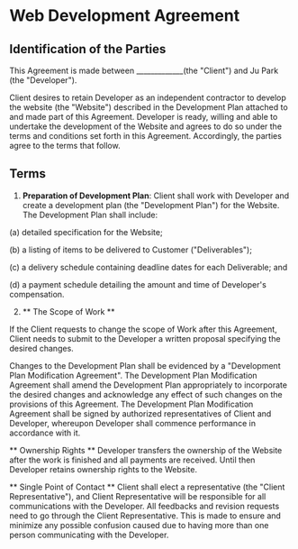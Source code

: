 # Web Development Agreement

## Identification of the Parties

This Agreement is made between _____________(the "Client") and Ju Park (the "Developer"). 

Client desires to retain Developer as an independent contractor to develop the website (the "Website") described in the Development Plan attached to and made part of this Agreement. Developer is ready, willing and able to undertake the development of the Website and agrees to do so under the terms and conditions set forth in this Agreement. Accordingly, the parties agree to the terms that follow.

## Terms

1. **Preparation of Development Plan**:
Client shall work with Developer and create a development plan (the "Development Plan") for the Website.
The Development Plan shall include:

(a) detailed specification for the Website; 

(b) a listing of items to be delivered to Customer ("Deliverables"); 

(c) a delivery schedule containing deadline dates for each Deliverable; and 

(d) a payment schedule detailing the amount and time of Developer's compensation.

2. ** The Scope of Work **


If the Client requests to change the scope of Work after this Agreement, Client needs to submit to the Developer a written proposal specifying the desired changes.

Changes to the Development Plan shall be evidenced by a "Development Plan Modification Agreement". The Development Plan Modification Agreement shall amend the Development Plan appropriately to incorporate the desired changes and acknowledge any effect of such changes on the provisions of this Agreement. The Development Plan Modification Agreement shall be signed by authorized representatives of Client and Developer, whereupon Developer shall commence performance in accordance with it.

** Ownership Rights **
Developer transfers the ownership of the Website after the work is finished and all payments are received. Until then Developer retains ownership rights to the Website. 

** Single Point of Contact **
Client shall elect a representative (the "Client Representative"), and Client Representative will be responsible for all communications with the Developer. All feedbacks and revision requests need to go through the Client Representative. This is made to ensure and minimize any possible confusion caused due to having more than one person communicating with the Developer.




